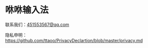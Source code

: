 # 咻咻输入法

联系我们：451553567@qq.com

隐私申明：https://github.com/ttaoo/PrivacyDeclartion/blob/master/privacy.md
